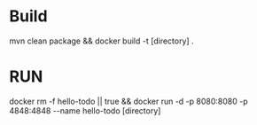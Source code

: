 # Build
mvn clean package && docker build -t [directory] .

# RUN

docker rm -f hello-todo || true && docker run -d -p 8080:8080 -p 4848:4848 --name hello-todo [directory] 